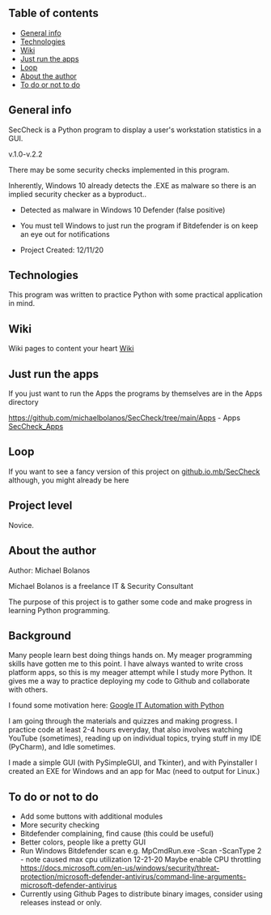 ## Table of contents
* [General info](#general-info)
* [Technologies](#technologies)
* [Wiki](#wiki)
* [Just run the apps](#just-run-the-apps)
* [Loop](#Loop)
* [About the author](#about-the-author)
* [To do or not to do](#to-do-or-not-to-do)

## General info
SecCheck is a Python program to display a user's workstation statistics in a GUI.

v.1.0-v.2.2

There may be some security checks implemented in this program.

Inherently, Windows 10 already detects the .EXE as malware so there is an implied security checker as a byproduct..

- Detected as malware in Windows 10 Defender (false positive)
- You must tell Windows to just run the program if Bitdefender is on keep an eye out for notifications


- Project Created:  12/11/20


## Technologies
This program was written to practice Python with some practical application in mind.


## Wiki

Wiki pages to content your heart
[Wiki](https://github.com/michaelbolanos/SecCheck/wiki)



## Just run the apps
If you just want to run the Apps the programs by themselves are in the Apps directory

https://github.com/michaelbolanos/SecCheck/tree/main/Apps - Apps
[SecCheck_Apps](https://github.com/michaelbolanos/SecCheck/tree/main/Apps)

## Loop
If you want to see a fancy version of this project on
[github.io.mb/SecCheck](https://michaelbolanos.github.io/SecCheck/) although, you might already be here

## Project level 

Novice.

## About the author


Author:   Michael Bolanos

Michael Bolanos is a freelance IT & Security Consultant

The purpose of this project is to gather some code and make progress in learning Python programming.

## Background

Many people learn best doing things hands on.  My meager programming skills have gotten me to this point.  I have always wanted to write cross platform apps, so this is my meager attempt while I study more Python.  It gives me a way to practice deploying my code to Github and collaborate with others.

I found some motivation here:  [Google IT Automation with Python](https://www.coursera.org/professional-certificates/google-it-automation)

I am going through the materials and quizzes and making progress.  I practice code at least 2-4 hours everyday, that also involves watching YouTube (sometimes), reading up on individual topics, trying stuff in my IDE (PyCharm), and Idle sometimes.  

I made a simple GUI (with PySimpleGUI, and Tkinter), and with Pyinstaller I created an EXE for Windows and an app for Mac (need to output for Linux.)

## To do or not to do

- Add some buttons with additional modules
- More security checking
- Bitdefender complaining, find cause (this could be useful)
- Better colors, people like a pretty GUI
- Run Windows Bitdefender scan e.g. MpCmdRun.exe -Scan -ScanType 2 - note caused max cpu utilization 12-21-20
Maybe enable CPU throttling https://docs.microsoft.com/en-us/windows/security/threat-protection/microsoft-defender-antivirus/command-line-arguments-microsoft-defender-antivirus
- Currently using Github Pages to distribute binary images, consider using releases instead or only.


